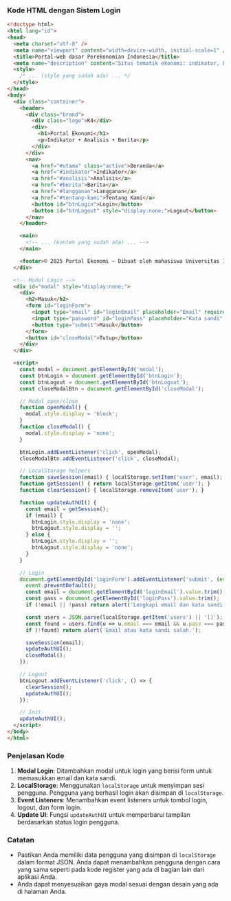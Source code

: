 ### Kode HTML dengan Sistem Login

```html
<!doctype html>
<html lang="id">
<head>
  <meta charset="utf-8" />
  <meta name="viewport" content="width=device-width, initial-scale=1" />
  <title>Portal-web dasar Perekonomian Indonesia</title>
  <meta name="description" content="Situs tematik ekonomi: indikator, berita singkat, dan analisis sederhana. HTML & CSS murni." />
  <style>
    /* ... (style yang sudah ada) ... */
  </style>
</head>
<body>
  <div class="container">
    <header>
      <div class="brand">
        <div class="logo">K4</div>
        <div>
          <h1>Portal Ekonomi</h1>
          <p>Indikator • Analisis • Berita</p>
        </div>
      </div>
      <nav>
        <a href="#utama" class="active">Beranda</a>
        <a href="#indikator">Indikator</a>
        <a href="#analisis">Analisis</a>
        <a href="#berita">Berita</a>
        <a href="#langganan">Langganan</a>
        <a href="#tentang-kami">Tentang Kami</a>
        <button id="btnLogin">Login</button>
        <button id="btnLogout" style="display:none;">Logout</button>
      </nav>
    </header>

    <main>
      <!-- ... (konten yang sudah ada) ... -->
    </main>

    <footer>© 2025 Portal Ekonomi — Dibuat oleh mahasiswa Universitas Indraprasta PGRI</footer>
  </div>

  <!-- Modal Login -->
  <div id="modal" style="display:none;">
    <div>
      <h2>Masuk</h2>
      <form id="loginForm">
        <input type="email" id="loginEmail" placeholder="Email" required />
        <input type="password" id="loginPass" placeholder="Kata sandi" required />
        <button type="submit">Masuk</button>
      </form>
      <button id="closeModal">Tutup</button>
    </div>
  </div>

  <script>
    const modal = document.getElementById('modal');
    const btnLogin = document.getElementById('btnLogin');
    const btnLogout = document.getElementById('btnLogout');
    const closeModalBtn = document.getElementById('closeModal');

    // Modal open/close
    function openModal() {
      modal.style.display = 'block';
    }
    function closeModal() {
      modal.style.display = 'none';
    }

    btnLogin.addEventListener('click', openModal);
    closeModalBtn.addEventListener('click', closeModal);

    // LocalStorage helpers
    function saveSession(email) { localStorage.setItem('user', email); }
    function getSession() { return localStorage.getItem('user'); }
    function clearSession() { localStorage.removeItem('user'); }

    function updateAuthUI() {
      const email = getSession();
      if (email) {
        btnLogin.style.display = 'none';
        btnLogout.style.display = '';
      } else {
        btnLogin.style.display = '';
        btnLogout.style.display = 'none';
      }
    }

    // Login
    document.getElementById('loginForm').addEventListener('submit', (event) => {
      event.preventDefault();
      const email = document.getElementById('loginEmail').value.trim();
      const pass = document.getElementById('loginPass').value.trim();
      if (!email || !pass) return alert('Lengkapi email dan kata sandi.');

      const users = JSON.parse(localStorage.getItem('users') || '[]');
      const found = users.find(u => u.email === email && u.pass === pass);
      if (!found) return alert('Email atau kata sandi salah.');

      saveSession(email);
      updateAuthUI();
      closeModal();
    });

    // Logout
    btnLogout.addEventListener('click', () => {
      clearSession();
      updateAuthUI();
    });

    // Init
    updateAuthUI();
  </script>
</body>
</html>
```

### Penjelasan Kode
1. **Modal Login**: Ditambahkan modal untuk login yang berisi form untuk memasukkan email dan kata sandi.
2. **LocalStorage**: Menggunakan `localStorage` untuk menyimpan sesi pengguna. Pengguna yang berhasil login akan disimpan di `localStorage`.
3. **Event Listeners**: Menambahkan event listeners untuk tombol login, logout, dan form login.
4. **Update UI**: Fungsi `updateAuthUI` untuk memperbarui tampilan berdasarkan status login pengguna.

### Catatan
- Pastikan Anda memiliki data pengguna yang disimpan di `localStorage` dalam format JSON. Anda dapat menambahkan pengguna dengan cara yang sama seperti pada kode register yang ada di bagian lain dari aplikasi Anda.
- Anda dapat menyesuaikan gaya modal sesuai dengan desain yang ada di halaman Anda.